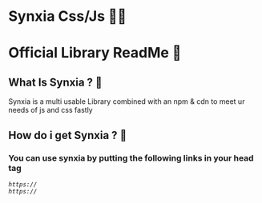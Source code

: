 # Synxia Css/Js 👑🐧

# Official Library ReadMe 🤫

## What Is Synxia ? 🐧

Synxia is a multi usable Library combined with an npm & cdn to meet ur needs of js and css fastly

## How do i get Synxia ? 👑

### You can use synxia by putting the following links in your head tag

<code><i>https:// </i> </code>
<br />
<code><i>https:// </i> </code>


